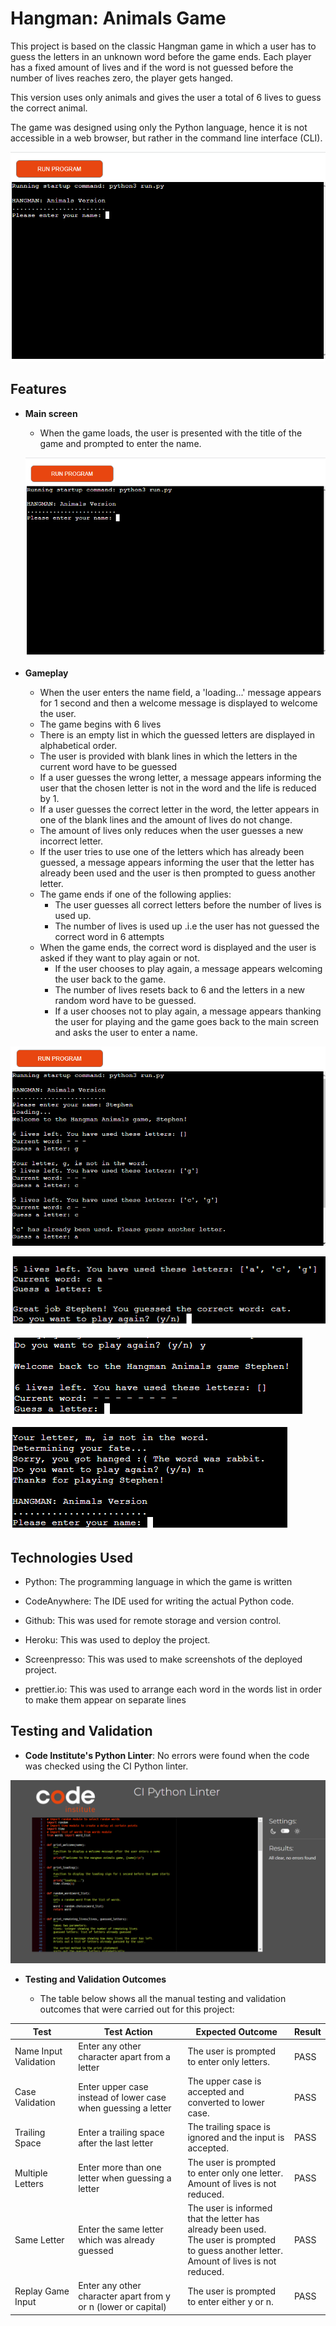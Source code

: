 # Hangman: Animals Game

This project is based on the classic Hangman game in which a user has to guess the letters in an unknown word before the game ends.
Each player has a fixed amount of lives and if the word is not guessed before the number of lives reaches zero, the player gets hanged.

This version uses only animals and gives the user a total of 6 lives to guess the correct animal.

The game was designed using only the Python language, hence it is not accessible in a web browser, but rather in the command line interface (CLI).

![Image of start page of the game in the CLI](/documentation/main-page.png)

## Features

- **Main screen**

    - When the game loads, the user is presented with the title of the game and prompted to enter the name.

    ![Image of start page of the game in the CLI](/documentation/main-page.png)

- **Gameplay**

    - When the user enters the name field, a 'loading...' message appears for 1 second and then a welcome message is displayed to welcome the user.
    - The game begins with 6 lives
    - There is an empty list in which the guessed letters are displayed in alphabetical order.
    - The user is provided with blank lines in which the letters in the current word have to be guessed
    - If a user guesses the wrong letter, a message appears informing the user that the chosen letter is not in the word and the life is reduced by 1.
    - If a user guesses the correct letter in the word, the letter appears in one of the blank lines and the amount of lives do not change.
    - The amount of lives only reduces when the user guesses a new incorrect letter.
    - If the user tries to use one of the letters which has already been guessed, a message appears informing the user that the letter has already been used and the user is then prompted to guess another letter.
    - The game ends if one of the following applies:
        - The user guesses all correct letters before the number of lives is used up.
        - The number of lives is used up .i.e the user has not guessed the correct word in 6 attempts
    - When the game ends, the correct word is displayed and the user is asked if they want to play again or not.
        - If the user chooses to play again, a message appears welcoming the user back to the game.
        - The number of lives resets back to 6 and the letters in a new random word have to be guessed.
        - If a user chooses not to play again, a message appears thanking the user for playing and the game goes back to the main screen and asks the user to enter a name.

![Image showing an example of the actual gameplay](/documentation/gameplay-one.png)

![Image showing an example of the actual gameplay](/documentation/gameplay-two.png)

![Image showing an example of the actual gameplay](/documentation/gameplay-three.png)

![Image showing an example of the actual gameplay](/documentation/gameplay-four.png)

## Technologies Used

- Python: The programming language in which the game is written

- CodeAnywhere: The IDE used for writing the actual Python code.

- Github: This was used for remote storage and version control.

- Heroku: This was used to deploy the project.

- Screenpresso: This was used to make screenshots of the deployed project.

- prettier.io: This was used to arrange each word in the words list in order to make them appear on separate lines

## Testing and Validation

- **Code Institute's Python Linter**: No errors were found when the code was checked using the CI Python linter.

![Image showing the results of the testing in the CI Python linter](/documentation/testing/python-testing.png)

- **Testing and Validation Outcomes**

    - The table below shows all the manual testing and validation outcomes that were carried out for this project:

| **Test**              | **Test Action**                                                | **Expected Outcome**                                                                                                                            | **Result** |
|-----------------------|----------------------------------------------------------------|-------------------------------------------------------------------------------------------------------------------------------------------------|------------|
| Name Input Validation | Enter any other character apart from a letter                  | The user is prompted to enter only letters.                                                                                                     | PASS       |
| Case Validation       | Enter upper case instead of lower case when guessing a letter  | The upper case is accepted and converted to lower case.                                                                                         | PASS       |
| Trailing Space        | Enter a trailing space after the last letter                   | The trailing space is ignored and the input is accepted.                                                                                        | PASS       |
| Multiple Letters      | Enter more than one letter when guessing a letter              | The user is prompted to enter only one letter.<br>Amount of lives is not reduced.                                                               | PASS       |
| Same Letter           | Enter the same letter which was already guessed                | The user is informed that the letter has already been used.<br>The user is prompted to guess another letter.<br>Amount of lives is not reduced. | PASS       |
| Replay Game Input     | Enter any other character apart from y or n (lower or capital) | The user is prompted to enter either y or n.                                                                                                    | PASS       |




    

